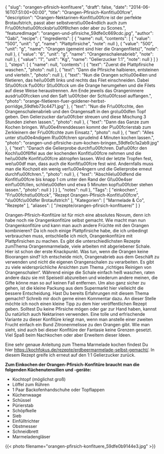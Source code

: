 {
    "slug": "orangen-pfirsich-konfituere",
    "draft": false,
    "date": "2014-06-16T07:51:00+00:00",
    "title": "Orangen-Pfirsich-Konfit\u00fcre",
    "description": "Orangen-Nektarinen-Konfit\u00fcre ist der perfekte Brotaufstrich, passt aber selbstverst\u00e4ndlich auch zum Fr\u00fchst\u00fccksbr\u00f6tchen oder aber zu Scones.",
    "featuredImage": "orangen-und-pfirsiche_59dfe0c669cdc.jpg",
    "author": "Gabi",
    "recipe": {
        "ingredients": [
            {
                "name": null,
                "contents": [
                    {
                        "value": "500",
                        "unit": "g",
                        "name": "Plattpfirsiche",
                        "note": null
                    },
                    {
                        "value": "500",
                        "unit": "g",
                        "name": "Orangen (gemeint sind hier die Orangenfilets)",
                        "note": null
                    },
                    {
                        "value": "6",
                        "unit": "g",
                        "name": "Orangenschalenabrieb",
                        "note": null
                    },
                    {
                        "value": "1",
                        "unit": "Kg",
                        "name": "Gelierzucker 1:1",
                        "note": null
                    }
                ]
            }
        ],
        "steps": [
            {
                "name": null,
                "contents": [
                    {
                        "text": "Zuerst die Plattpfirsiche waschen.",
                        "photo": null
                    },
                    {
                        "text": "Dann die Pfirsiche halbieren, entsteinen und vierteln.",
                        "photo": null
                    },
                    {
                        "text": "Nun die Orangen sch\u00e4len und filetieren, das hei\u00dft links und rechts das Filet einschneiden. Dabei St\u00fcck f\u00fcr St\u00fcck um die Orange herumgehen und die Filets auf diese Weise heraustrennen. Am Ende jeweils das Orangeninnere ausdr\u00fccken und den Saft \u00fcber der Sch\u00fcssel auffangen.",
                        "photo": "orange-filetieren-fuer-goldener-herbst-porridge_59dfeb73c4471.jpg"
                    },
                    {
                        "text": "Nun die Fr\u00fcchte, den Orangenschalenabrieb und den Orangensaft in den gro\u00dfen Topf geben. Den Gelierzucker dar\u00fcber streuen und diese Mischung 3 Stunden ziehen lassen.",
                        "photo": null
                    },
                    {
                        "text": "Dann das Ganze zum Kochen bringen. W\u00e4hrenddessen kommt der P\u00fcrierstab zum Zerkleinern der Fr\u00fcchte zum Einsatz.",
                        "photo": null
                    },
                    {
                        "text": "Alles unter st\u00e4ndigem R\u00fchren sprudelnd 4 Minuten kochen lassen.",
                        "photo": "orangen-und-pfirsiche-zum-kochen-bringen_59dfe0c1a2ab9.jpg"
                    },
                    {
                        "text": "Danach die Gelierprobe durchf\u00fchren. Daf\u00fcr den Kochl\u00f6ffel aus der kochenden Konfit\u00fcre nehmen und die hei\u00dfe Konfit\u00fcre abtropfen lassen. Wird der letzte Tropfen fest, wei\u00df man, dass auch die Konfit\u00fcre fest wird. Andernfalls muss man die Kochzeit ein wenig verl\u00e4ngern und die Gelierprobe erneut durchf\u00fchren.",
                        "photo": null
                    },
                    {
                        "text": "Abschlie\u00dfend die Konfit\u00fcre bis knapp 1 cm unter den Rand der Gl\u00e4ser einf\u00fcllen, schlie\u00dfen und etwa 5 Minuten kopf\u00fcber stehen lassen.",
                        "photo": null
                    }
                ]
            }
        ],
        "notes": null
    },
    "Tags": [
        "einkochen",
        "Fr\u00fchst\u00fcck",
        "Rezept Orangen-Pfirsich-Konfit\u00fcre",
        "s\u00fc\u00dfer Brotaufstrich"
    ],
    "Kategorien": [
        "Marmelade &amp; Co",
        "Rezepte"
    ],
    "aliases": [
        "\/rezepte\/orangen-pfirsich-konfituere\/"
    ]
}

Orangen-Pfirsich-Konfitüre ist für mich eine absolutes Novum, denn ich habe noch nie Orangenkonfitüre selbst gemacht. Wie macht man nun Orangenkonfitüre und kann man auch andere Früchte mit den Orangen kombinieren? Da ich noch einige Plattpfirsiche habe, die ich unbedingt verbrauchen muss, entschließe ich mich, Orangenkonfitüre mit Plattpfirsichen zu machen. Es gibt die unterschiedlichsten Rezepte zumThema Orangenmarmelade, viele arbeiten mit abgeriebener Schale. Hier ist schon der erste Knackpunkt. Was tun, wenn die Orangen keine Bioorangen sind? Ich entscheide mich, Orangenabrieb aus dem Geschäft zu verwenden und nicht die eigenen Orangenschalen zu verarbeiten. Es gibt zu viele widersprüchliche Ansichten zum Thema &#8222;richtiges Reinigen von Orangenschalen&#8220;. Während einige die Schale einfach heiß waschen, raten andere dazu sie mit Speiseöl abzureiben und wiederum andere meinen, die Gifte könne man so auf keinen Fall entfernen. Um also ganz sicher zu gehen, ist die kleine Packung aus dem Supermarkt hier vielleicht die bessere Entscheidung. Hast Du bereits Erfahrungen mit diesem Thema gemacht? Schreib mir doch gerne einen Kommentar dazu. An dieser Stelle möchte ich noch einen kleine Tipp zu dem hier veröffentlichen Rezept geben. Solltest Du keine Pfirsiche mögen oder gar zur Hand haben, kannst Du natürlich auch Nektarinen verwenden. Eine tolle und erfrischende Variante zu dieser Konfitüre kriegt man, wenn man anstelle einer zweiten Frucht einfach ein Bund Zitronenmelisse zu den Orangen gibt. Wie man sieht, sind auch bei dieser Konfitüre der Fantasie keine Grenzen gesetzt. Viel Spaß beim Nachkochen oder aber Erweitern dieser Ideen.

Eine sehr genaue Anleitung zum Thema Marmelade kochen findest Du hier <https://kochfokus.de/rezepte/erdbeermarmelade-selbst-gemacht/>. In diesem Rezept greife ich erneut auf den 1:1 Gelierzucker zurück.

**Zum Einkochen der Orangen-Pfirsich-Konfitüre braucht man die folgenden Küchenutensilien und -geräte:**

 * Kochtopf (möglichst groß)
 * Löffel zum Rühren
 * 1 Paar Backofenhandschuhe oder Topflappen
 * Küchenwaage
 * Schüssel
 * Pürierstab
 * Schöpfkelle
 * Sieb
 * Einfülltrichter
 * Obstmesser
 * Schneidbrett
 * Marmeladengläser

{{< photo filename="orangen-pfirsich-konfituere_59dfe0b9144e3.jpg" >}}